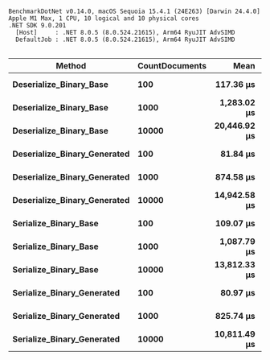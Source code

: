 ```

BenchmarkDotNet v0.14.0, macOS Sequoia 15.4.1 (24E263) [Darwin 24.4.0]
Apple M1 Max, 1 CPU, 10 logical and 10 physical cores
.NET SDK 9.0.201
  [Host]     : .NET 8.0.5 (8.0.524.21615), Arm64 RyuJIT AdvSIMD
  DefaultJob : .NET 8.0.5 (8.0.524.21615), Arm64 RyuJIT AdvSIMD


```
| Method                       | CountDocuments | Mean         | Error      | StdDev     | Gen0      | Gen1     | Gen2     | Allocated   |
|----------------------------- |--------------- |-------------:|-----------:|-----------:|----------:|---------:|---------:|------------:|
| **Deserialize_Binary_Base**      | **100**            |    **117.36 μs** |   **0.726 μs** |   **0.643 μs** |   **27.2217** |        **-** |        **-** |   **167.23 KB** |
| **Deserialize_Binary_Base**      | **1000**           |  **1,283.02 μs** |  **24.798 μs** |  **32.244 μs** |  **271.4844** |  **89.8438** |        **-** |  **1672.05 KB** |
| **Deserialize_Binary_Base**      | **10000**          | **20,446.92 μs** | **209.956 μs** | **175.323 μs** | **2968.7500** | **906.2500** | **437.5000** | **16720.41 KB** |
| **Deserialize_Binary_Generated** | **100**            |     **81.84 μs** |   **0.094 μs** |   **0.083 μs** |   **22.0947** |   **2.1973** |        **-** |   **135.98 KB** |
| **Deserialize_Binary_Generated** | **1000**           |    **874.58 μs** |   **4.498 μs** |   **3.512 μs** |  **221.6797** |  **82.0313** |        **-** |  **1359.42 KB** |
| **Deserialize_Binary_Generated** | **10000**          | **14,942.58 μs** | **296.958 μs** | **375.557 μs** | **2437.5000** | **765.6250** | **437.5000** |  **13594.1 KB** |
| **Serialize_Binary_Base**        | **100**            |    **109.07 μs** |   **0.520 μs** |   **0.461 μs** |   **25.1465** |   **1.5869** |        **-** |   **154.73 KB** |
| **Serialize_Binary_Base**        | **1000**           |  **1,087.79 μs** |   **3.588 μs** |   **2.996 μs** |  **251.9531** |  **78.1250** |        **-** |  **1546.92 KB** |
| **Serialize_Binary_Base**        | **10000**          | **13,812.33 μs** | **132.352 μs** | **117.327 μs** | **2671.8750** | **671.8750** | **312.5000** | **15469.02 KB** |
| **Serialize_Binary_Generated**   | **100**            |     **80.97 μs** |   **0.062 μs** |   **0.052 μs** |   **20.3857** |   **1.3428** |        **-** |   **125.13 KB** |
| **Serialize_Binary_Generated**   | **1000**           |    **825.74 μs** |  **10.103 μs** |   **8.436 μs** |  **205.0781** |  **63.4766** |        **-** |  **1257.16 KB** |
| **Serialize_Binary_Generated**   | **10000**          | **10,811.49 μs** | **212.986 μs** | **209.180 μs** | **2218.7500** | **656.2500** | **328.1250** |  **12577.7 KB** |
